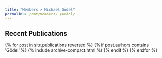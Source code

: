 ```yaml
---
title: "Members > Michael Gödel"
permalink: /dmt/members/~goedel/
---
```


## Recent Publications

{% for post in site.publications reversed %}
  {% if post.authors contains 'Gödel' %}
    {% include archive-compact.html %}
  {% endif %}
{% endfor %}
